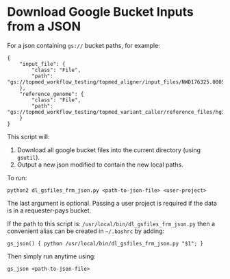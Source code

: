 # Download Google Bucket Inputs from a JSON
For a json containing `gs://` bucket paths, for example:

```
{
    "input_file": {
        "class": "File",
        "path": "gs://topmed_workflow_testing/topmed_aligner/input_files/NWD176325.0005.recab.cram"
    },
    "reference_genome": {
        "class": "File",
        "path": "gs://topmed_workflow_testing/topmed_variant_caller/reference_files/hg38/hs38DH.fa"
    }
}
```

This script will:
1. Download all google bucket files into the current directory (using `gsutil`).
2. Output a new json modified to contain the new local paths.

To run:

`python2 dl_gsfiles_frm_json.py <path-to-json-file> <user-project>`

The last argument is optional. Passing a user project is required if the data is in a requester-pays bucket.

If the path to this script is: `/usr/local/bin/dl_gsfiles_frm_json.py` then a convenient alias can be created in `~/.bashrc` by adding:

`gs_json() { python /usr/local/bin/dl_gsfiles_frm_json.py "$1"; }`

Then simply run anytime using:

`gs_json <path-to-json-file>`
